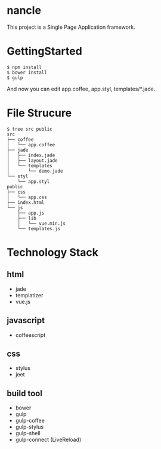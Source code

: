nancle
======

This project is a Single Page Application framework.

# GettingStarted

```
$ npm install
$ bower install
$ gulp
```

And now you can edit app.coffee, app.styl, templates/*.jade.

# File Strucure

```
$ tree src public
src
├── coffee
│   └── app.coffee
├── jade
│   ├── index.jade
│   ├── layout.jade
│   └── templates
│       └── demo.jade
└── styl
    └── app.styl
public
├── css
│   └── app.css
├── index.html
└── js
    ├── app.js
    ├── lib
    │   └── vue.min.js
    └── templates.js
```

# Technology Stack

## html
- jade
- templatizer
- vue.js

## javascript
- coffeescript

## css
- stylus
- jeet

## build tool
- bower
- gulp
- gulp-coffee
- gulp-stylus
- gulp-shell
- gulp-connect (LiveReload)

